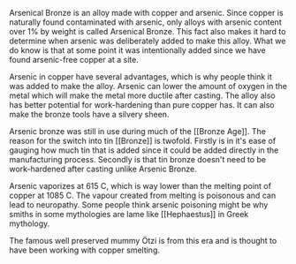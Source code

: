 Arsenical Bronze is an alloy made with copper and arsenic. Since copper is naturally found contaminated with arsenic, only alloys with arsenic content over 1% by weight is called Arsenical Bronze. This fact also makes it hard to determine when arsenic was deliberately added to make this alloy. What we do know is that at some point it was intentionally added since we have found arsenic-free copper at a site.


Arsenic in copper have several advantages, which is why people think it was added to make the alloy. Arsenic can lower the amount of oxygen in the metal which will make the metal more ductile after casting. The alloy also has better potential for work-hardening than pure copper has. It can also make the bronze tools have a silvery sheen.

Arsenic bronze was still in use during much of the [[Bronze Age]]. The reason for the switch into tin [[Bronze]] is twofold. Firstly is in it's ease of gauging how much tin that is added since it could be added directly in the manufacturing process. Secondly is that tin bronze doesn't need to be work-hardened after casting unlike Arsenic Bronze.

Arsenic vaporizes at 615 C, which is way lower than the melting point of copper at 1085 C. The vapour created from melting is poisonous and can lead to neuropathy. Some people think arsenic poisoning might be why smiths in some mythologies are lame like [[Hephaestus]] in Greek mythology.

The famous well preserved mummy Ötzi is from this era and is thought to have been working with copper smelting.